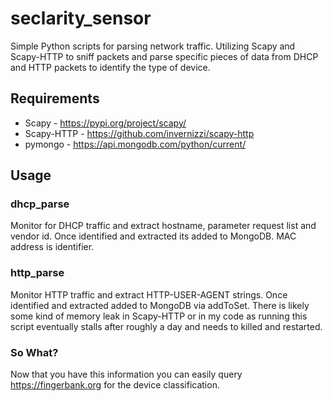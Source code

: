 # seclarity_sensor
Simple Python scripts for parsing network traffic. Utilizing Scapy and Scapy-HTTP to sniff packets and parse specific pieces of data from DHCP and HTTP packets to identify the type of device. 

## Requirements
* Scapy - https://pypi.org/project/scapy/
* Scapy-HTTP - https://github.com/invernizzi/scapy-http
* pymongo - https://api.mongodb.com/python/current/

## Usage
### dhcp_parse
Monitor for DHCP traffic and extract hostname, parameter request list and vendor id. Once identified and extracted its added to MongoDB. MAC address is identifier.

### http_parse
Monitor HTTP traffic and extract HTTP-USER-AGENT strings. Once identified and extracted added to MongoDB via addToSet. There is likely some kind of memory leak in Scapy-HTTP or in my code as running this script eventually stalls after roughly a day and needs to killed and restarted. 

### So What?
Now that you have this information you can easily query https://fingerbank.org for the device classification. 